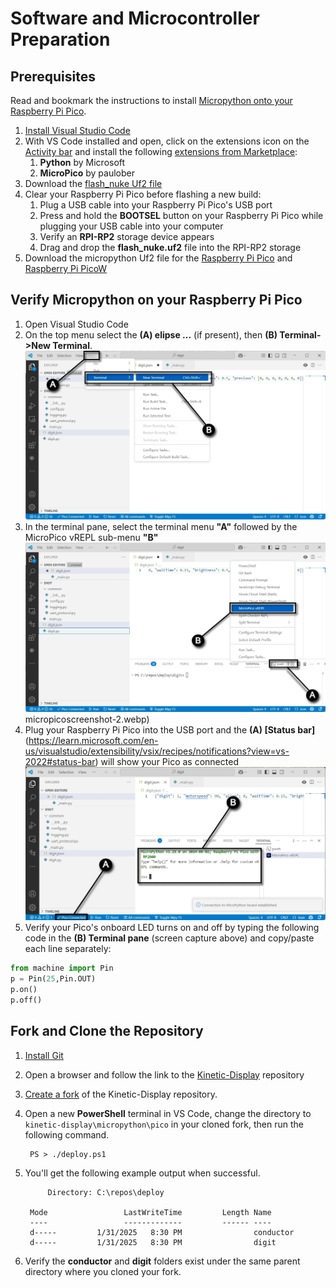 # Software and Microcontroller Preparation

## Prerequisites

Read and bookmark the instructions to install [Micropython onto your Raspberry Pi Pico](https://www.raspberrypi.com/documentation/microcontrollers/micropython.html#what-is-micropython).

1. [Install Visual Studio Code](https://code.visualstudio.com/download)
2. With VS Code installed and open, click on the extensions icon on the [Activity bar](https://code.visualstudio.com/docs/getstarted/userinterface#_basic-layout) and install the following [extensions from Marketplace](https://code.visualstudio.com/docs/editor/extension-marketplace):
    1. **Python** by Microsoft
    2. **MicroPico** by paulober
3. Download the [flash_nuke Uf2 file](https://github.com/Pwea/Flash-Nuke)
4. Clear your Raspberry Pi Pico before flashing a new build:
    1. Plug a USB cable into your Raspberry Pi Pico's USB port
    2. Press and hold the **BOOTSEL** button on your Raspberry Pi Pico while plugging your USB cable into your computer
    3. Verify an **RPI-RP2** storage device appears
    4. Drag and drop the **flash_nuke.uf2** file into the RPI-RP2 storage
5. Download the micropython Uf2 file for the [Raspberry Pi Pico](https://micropython.org/download/RPI_PICO/) and [Raspberry Pi PicoW](https://micropython.org/download/RPI_PICO_W/)

## Verify Micropython on your Raspberry Pi Pico

1. Open Visual Studio Code
1. On the top menu select the **(A) elipse ...** (if present), then **(B) Terminal->New Terminal**.
![micropico-0](./img/prereq-software/prereqsoftware-3.webp)
1. In the terminal pane, select the terminal menu **"A"** followed by the MicroPico vREPL sub-menu **"B"**
![micropico-1](./img/prereq-software/prereqsoftware-4.webp)
micropicoscreenshot-2.webp)
1. Plug your Raspberry Pi Pico into the USB port and the **(A) [Status bar]**(https://learn.microsoft.com/en-us/visualstudio/extensibility/vsix/recipes/notifications?view=vs-2022#status-bar) will show your Pico as connected
![micropico-3](./img/prereq-software/prereqsoftware-6.webp)
1. Verify your Pico's onboard LED turns on and off by typing the following code in the **(B) Terminal pane** (screen capture above) and copy/paste each line separately:

```python
from machine import Pin
p = Pin(25,Pin.OUT)
p.on()
p.off()
```

## Fork and Clone the Repository

1. [Install Git](https://git-scm.com/downloads)
1. Open a browser and follow the link to the [Kinetic-Display](https://github.com/gobbyo/kinetic-display) repository
1. [Create a fork](https://docs.github.com/en/pull-requests/collaborating-with-pull-requests/working-with-forks/fork-a-repo) of the Kinetic-Display repository.
1. Open a new **PowerShell** terminal in VS Code, change the directory to ```kinetic-display\micropython\pico``` in your cloned fork, then run the following command.

    <!--dos-->
        PS > ./deploy.ps1
        
1. You'll get the following example output when successful.

    <!--dos-->
            Directory: C:\repos\deploy
        
        Mode                 LastWriteTime         Length Name
        ----                 -------------         ------ ----
        d-----         1/31/2025   8:30 PM                conductor
        d-----         1/31/2025   8:30 PM                digit

1. Verify the **conductor** and **digit** folders exist under the same parent directory where you cloned your fork.
